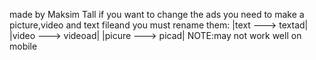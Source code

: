 made by Maksim Tall
if you want to change the ads you
need to make a picture,video and
text fileand you must rename them:
|text ---> textad|
|video ---> videoad|
|picure ---> picad|
NOTE:may not work well on mobile
